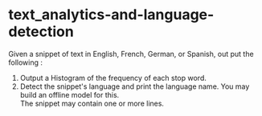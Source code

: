# text_analytics-and-language-detection
Given a snippet of text in English, French, German, or Spanish, out put the following : 
1.	Output a Histogram of the frequency of each stop word. 
2.	Detect the snippet's language and print the language name. You may build an offline model for this.  
The snippet may contain one or more lines.  
